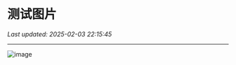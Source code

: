 # 测试图片

_Last updated: 2025-02-03 22:15:45_

---

![image](https://prod-files-secure.s3.us-west-2.amazonaws.com/4d514fab-2492-4877-a269-a017b8992bb6/e1d163f4-971a-4091-a295-648ad5b19be4/image.png?X-Amz-Algorithm=AWS4-HMAC-SHA256&X-Amz-Content-Sha256=UNSIGNED-PAYLOAD&X-Amz-Credential=ASIAZI2LB466TMTFQP3L%2F20250203%2Fus-west-2%2Fs3%2Faws4_request&X-Amz-Date=20250203T141545Z&X-Amz-Expires=3600&X-Amz-Security-Token=IQoJb3JpZ2luX2VjEP7%2F%2F%2F%2F%2F%2F%2F%2F%2F%2FwEaCXVzLXdlc3QtMiJHMEUCIQCnmblZ4huWpgz5WIFc8paWHt6pnIt7bTaDxWCz1nPhlQIgCve4H9SOTC9kKibHIrkGCGxZeUilr802UCckqdEVaacq%2FwMIFxAAGgw2Mzc0MjMxODM4MDUiDEojSdMJXUeZ3X%2FQKircA0CcaQpzJP7rwGRMhS13TDB2TRXvLqLA99hiubAgpgc7tE4XH8L2WqlIDoSQCY29doDOu3S3yr9iWHtfVVboIclu%2Bm5gUBnDt4ue%2BgvCNswVsrnk4bpCumT6UiS2zV51hZDfvxtl9ohphbecMeKhktY5EqDez%2BQaoa68O8YzRYXKQfzaOjiVBm0FwenmiRd116A%2FdNreE7FExWIxP9NidCwkw2QU%2BqETlQhCdeAlE4X2eelwrfkn%2BHqR6UNPHLpBYrwBQ5Cz4BBfBqC%2FY87B0Nq0ZoLaIL54XTzJBQMMdMjcr14YoHi4BHLW0jsZVvqrUD5vXQxW8iyHlmCkRlH%2FQdKpXLeZhB1fcD3tsKxwXESLKpAWObX364BEEqeBFzPO83KW72Q0XYsNOWUhKpzj3UUBAy4SCQqCVI%2FEbNYDl6v2OS%2BotwJ4x4FX6kK%2F1KZPkRxLLf9MlutNqmBf6v%2BrhHhPHpvb2FhVLOnuxPmX%2B6drsSSvu8oNPZZPTdHhnjK4iBMXN4Ivyr%2BKvoE0xA4m6%2B6HyX3wJdJ%2BlEeoy7OosCkfKfBfOKbtoAujzWsx%2BeFR5B%2FUAhji%2FGliyCrOOPYnYTRAfiwhQvVpxxOgl%2BX8ISU85m8l9ks4WvR2MEkPMKSOg70GOqUBNDBRoM%2BTJgtllGpiokaA1nxfdilzNcqke62cMpqWmno0FKZEeFtOV90c0ST4k8bt4P6dZp4bEIAepAmQu7HCUdpXFTabVGzCtFtkGk%2BCRDfVEmkbYWYGl134Y0Y4TZz2RyES3WNvRlOeduMlpDCBcHAiW4ynU9i%2B9S%2BLsKR7YsA54JIFnbk4iePS%2FumGIsf7WxsoxSxTaGZLHu9gSs1mS55OzSqz&X-Amz-Signature=ee599d14f8bbf09bbb71a939657599a423036f517be54e297682dc9017b2579c&X-Amz-SignedHeaders=host&x-id=GetObject)


